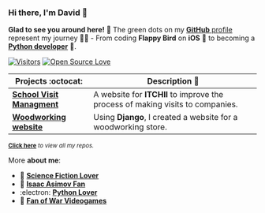 ### Hi there, I'm David 👋

**Glad to see you around here!** 🤩 The green dots on my [**GitHub** profile](https://github.com/davidbanda?tab=repositories) represent my journey :running_man: - From coding **Flappy Bird** on **iOS** 🤳 to becoming a [**Python developer**](https://github.com/DavidBanda/Python-Algorithms) 🐍. 


[![Visitors](https://visitor-badge.glitch.me/badge?page_id=davidbanda.visitor-badge)](https://github.com/davidbanda) [![Open Source Love](https://badges.frapsoft.com/os/v2/open-source.svg?v=103)](https://github.com/davidbanda)


|      Projects :octocat:   |     Description 📕 |
|---------------------------|-----------------|
|[**School Visit Managment**](https://github.com/DavidBanda/ITCHII-SS-Visitas)| A website for **ITCHII** to improve the process of making visits to companies.
|[**Woodworking website**](https://github.com/DavidBanda/Carpinteria-Django)| Using **Django**, I created a website for a woodworking store.

<sup>**[Click here](https://github.com/davidbanda?tab=repositories)** *to view all my repos.</sup>*

More **about me**:

- 🌌  **[Science Fiction Lover](https://en.wikipedia.org/wiki/Science_fiction)**
- 🤖  **[Isaac Asimov Fan](https://en.wikipedia.org/wiki/Isaac_Asimov)**
- :electron:  **[Python Lover](https://docs.python.org/3/)**
- 🔫 **[Fan of War Videogames](https://www.callofduty.com/mx/es/warzone)**
